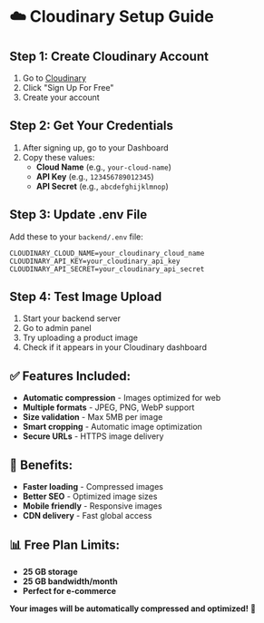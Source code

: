 # ☁️ Cloudinary Setup Guide

## Step 1: Create Cloudinary Account
1. Go to [Cloudinary](https://cloudinary.com/)
2. Click "Sign Up For Free"
3. Create your account

## Step 2: Get Your Credentials
1. After signing up, go to your Dashboard
2. Copy these values:
   - **Cloud Name** (e.g., `your-cloud-name`)
   - **API Key** (e.g., `123456789012345`)
   - **API Secret** (e.g., `abcdefghijklmnop`)

## Step 3: Update .env File
Add these to your `backend/.env` file:

```env
CLOUDINARY_CLOUD_NAME=your_cloudinary_cloud_name
CLOUDINARY_API_KEY=your_cloudinary_api_key
CLOUDINARY_API_SECRET=your_cloudinary_api_secret
```

## Step 4: Test Image Upload
1. Start your backend server
2. Go to admin panel
3. Try uploading a product image
4. Check if it appears in your Cloudinary dashboard

## ✅ Features Included:
- **Automatic compression** - Images optimized for web
- **Multiple formats** - JPEG, PNG, WebP support
- **Size validation** - Max 5MB per image
- **Smart cropping** - Automatic image optimization
- **Secure URLs** - HTTPS image delivery

## 🎯 Benefits:
- **Faster loading** - Compressed images
- **Better SEO** - Optimized image sizes
- **Mobile friendly** - Responsive images
- **CDN delivery** - Fast global access

## 📊 Free Plan Limits:
- **25 GB storage**
- **25 GB bandwidth/month**
- **Perfect for e-commerce**

**Your images will be automatically compressed and optimized!** 🚀 